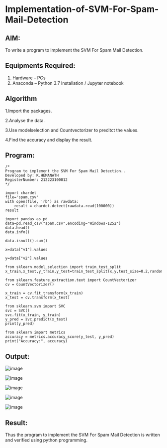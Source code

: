 # Implementation-of-SVM-For-Spam-Mail-Detection

## AIM:
To write a program to implement the SVM For Spam Mail Detection.

## Equipments Required:
1. Hardware – PCs
2. Anaconda – Python 3.7 Installation / Jupyter notebook

## Algorithm
1.Import the packages.

2.Analyse the data.

3.Use modelselection and Countvectorizer to preditct the values.

4.Find the accuracy and display the result.

## Program:
```
/*
Program to implement the SVM For Spam Mail Detection..
Developed by: K.HEMANATH
RegisterNumber: 212223100012 
*/
```
```
import chardet
file='spam.csv'
with open(file, 'rb') as rawdata:
    result = chardet.detect(rawdata.read(100000))
result

import pandas as pd
data=pd.read_csv("spam.csv",encoding='Windows-1252')
data.head()
data.info()

data.isnull().sum()

x=data["v1"].values

y=data["v2"].values

from sklearn.model_selection import train_test_split
x_train,x_test,y_train,y_test=train_test_split(x,y,test_size=0.2,random_state=0)

from sklearn.feature_extraction.text import CountVectorizer
cv = CountVectorizer()

x_train = cv.fit_transform(x_train)
x_test = cv.transform(x_test)

from sklearn.svm import SVC
svc = SVC()
svc.fit(x_train, y_train)
y_pred = svc.predict(x_test)
print(y_pred)

from sklearn import metrics
accuracy = metrics.accuracy_score(y_test, y_pred)
print("Accuracy:", accuracy)
```

## Output:

![image](https://github.com/user-attachments/assets/86f534e8-5a02-4bd6-a4a7-7a4a101e7224)

![image](https://github.com/user-attachments/assets/7db6dd8e-a586-4b76-ae53-f47c43839fc6)

![image](https://github.com/user-attachments/assets/04c37fe8-e9df-4396-8d6b-6eeb63283fe4)

![image](https://github.com/user-attachments/assets/1112f21b-191d-4079-b382-36f40bfbe846)

![image](https://github.com/user-attachments/assets/6ab9098c-bdf8-4604-a626-9843345e4d70)

## Result:
Thus the program to implement the SVM For Spam Mail Detection is written and verified using python programming.
